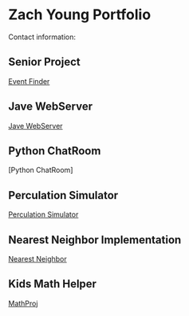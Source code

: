 
# Zach Young Portfolio
Contact information:

## Senior Project
[Event Finder](https://github.com/zach244/SeniorProjectUpdated)

## Jave WebServer
[Jave WebServer](https://github.com/zach244/webserver)

## Python ChatRoom
[Python ChatRoom]

## Perculation Simulator
[Perculation Simulator](https://github.com/zach244/2420)

## Nearest Neighbor Implementation
[Nearest Neighbor](https://github.com/zach244/Assignment-5)

## Kids Math Helper
[MathProj](https://github.com/zach244/MathProj)

